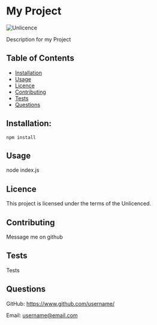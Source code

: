 
# My Project
![Unlicence](https://img.shields.io/badge/licence-Unlicence-success?style=flat-square)

Description for my Project
    
## Table of Contents
* [Installation](#installation)
* [Usage](#usage)
* [Licence](#licence)
* [Contributing](#contributing)
* [Tests](#tests)
* [Questions](#questions)
    
    
## Installation:
    npm install
    
## Usage
node index.js
    
## Licence
This project is licensed under the terms of the Unlicenced.

    
## Contributing
Message me on github
    
## Tests
Tests
    
## Questions
GitHub: https://www.github.com/username/
    
Email: username@email.com